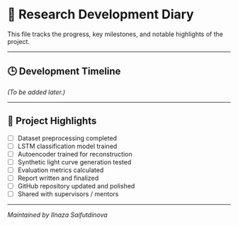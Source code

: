 # 📓 Research Development Diary

This file tracks the progress, key milestones, and notable highlights of the project.

---

## 🕒 Development Timeline
_(To be added later.)_

---

## 🌟 Project Highlights

- [ ] Dataset preprocessing completed
- [ ] LSTM classification model trained
- [ ] Autoencoder trained for reconstruction
- [ ] Synthetic light curve generation tested
- [ ] Evaluation metrics calculated
- [ ] Report written and finalized
- [ ] GitHub repository updated and polished
- [ ] Shared with supervisors / mentors

---

*Maintained by Ilnaza Saifutdinova*
